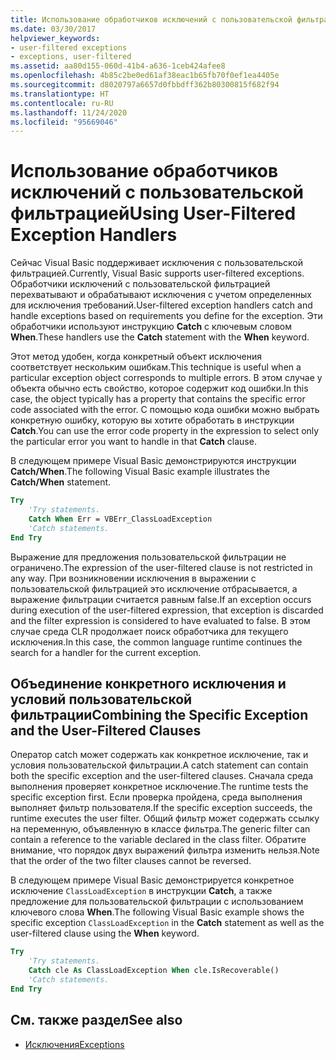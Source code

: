 ```yaml
---
title: Использование обработчиков исключений с пользовательской фильтрацией
ms.date: 03/30/2017
helpviewer_keywords:
- user-filtered exceptions
- exceptions, user-filtered
ms.assetid: aa80d155-060d-41b4-a636-1ceb424afee8
ms.openlocfilehash: 4b85c2be0ed61af38eac1b65fb70f0ef1ea4405e
ms.sourcegitcommit: d8020797a6657d0fbbdff362b80300815f682f94
ms.translationtype: HT
ms.contentlocale: ru-RU
ms.lasthandoff: 11/24/2020
ms.locfileid: "95669046"
---
```

# <a name="using-user-filtered-exception-handlers"></a><span data-ttu-id="b40b0-102">Использование обработчиков исключений с пользовательской фильтрацией</span><span class="sxs-lookup"><span data-stu-id="b40b0-102">Using User-Filtered Exception Handlers</span></span>

<span data-ttu-id="b40b0-103">Сейчас Visual Basic поддерживает исключения с пользовательской фильтрацией.</span><span class="sxs-lookup"><span data-stu-id="b40b0-103">Currently, Visual Basic supports user-filtered exceptions.</span></span> <span data-ttu-id="b40b0-104">Обработчики исключений с пользовательской фильтрацией перехватывают и обрабатывают исключения с учетом определенных для исключения требований.</span><span class="sxs-lookup"><span data-stu-id="b40b0-104">User-filtered exception handlers catch and handle exceptions based on requirements you define for the exception.</span></span> <span data-ttu-id="b40b0-105">Эти обработчики используют инструкцию **Catch** с ключевым словом **When**.</span><span class="sxs-lookup"><span data-stu-id="b40b0-105">These handlers use the **Catch** statement with the **When** keyword.</span></span>  
  
 <span data-ttu-id="b40b0-106">Этот метод удобен, когда конкретный объект исключения соответствует нескольким ошибкам.</span><span class="sxs-lookup"><span data-stu-id="b40b0-106">This technique is useful when a particular exception object corresponds to multiple errors.</span></span> <span data-ttu-id="b40b0-107">В этом случае у объекта обычно есть свойство, которое содержит код ошибки.</span><span class="sxs-lookup"><span data-stu-id="b40b0-107">In this case, the object typically has a property that contains the specific error code associated with the error.</span></span> <span data-ttu-id="b40b0-108">С помощью кода ошибки можно выбрать конкретную ошибку, которую вы хотите обработать в инструкции **Catch**.</span><span class="sxs-lookup"><span data-stu-id="b40b0-108">You can use the error code property in the expression to select only the particular error you want to handle in that **Catch** clause.</span></span>  
  
 <span data-ttu-id="b40b0-109">В следующем примере Visual Basic демонстрируются инструкции **Catch/When**.</span><span class="sxs-lookup"><span data-stu-id="b40b0-109">The following Visual Basic example illustrates the **Catch/When** statement.</span></span>  
  
```vb
Try  
    'Try statements.  
    Catch When Err = VBErr_ClassLoadException
    'Catch statements.
End Try  
```  
  
 <span data-ttu-id="b40b0-110">Выражение для предложения пользовательской фильтрации не ограничено.</span><span class="sxs-lookup"><span data-stu-id="b40b0-110">The expression of the user-filtered clause is not restricted in any way.</span></span> <span data-ttu-id="b40b0-111">При возникновении исключения в выражении с пользовательской фильтрацией это исключение отбрасывается, а выражение фильтрации считается равным false.</span><span class="sxs-lookup"><span data-stu-id="b40b0-111">If an exception occurs during execution of the user-filtered expression, that exception is discarded and the filter expression is considered to have evaluated to false.</span></span> <span data-ttu-id="b40b0-112">В этом случае среда CLR продолжает поиск обработчика для текущего исключения.</span><span class="sxs-lookup"><span data-stu-id="b40b0-112">In this case, the common language runtime continues the search for a handler for the current exception.</span></span>  
  
## <a name="combining-the-specific-exception-and-the-user-filtered-clauses"></a><span data-ttu-id="b40b0-113">Объединение конкретного исключения и условий пользовательской фильтрации</span><span class="sxs-lookup"><span data-stu-id="b40b0-113">Combining the Specific Exception and the User-Filtered Clauses</span></span>  

 <span data-ttu-id="b40b0-114">Оператор catch может содержать как конкретное исключение, так и условия пользовательской фильтрации.</span><span class="sxs-lookup"><span data-stu-id="b40b0-114">A catch statement can contain both the specific exception and the user-filtered clauses.</span></span> <span data-ttu-id="b40b0-115">Сначала среда выполнения проверяет конкретное исключение.</span><span class="sxs-lookup"><span data-stu-id="b40b0-115">The runtime tests the specific exception first.</span></span> <span data-ttu-id="b40b0-116">Если проверка пройдена, среда выполнения выполняет фильтр пользователя.</span><span class="sxs-lookup"><span data-stu-id="b40b0-116">If the specific exception succeeds, the runtime executes the user filter.</span></span> <span data-ttu-id="b40b0-117">Общий фильтр может содержать ссылку на переменную, объявленную в классе фильтра.</span><span class="sxs-lookup"><span data-stu-id="b40b0-117">The generic filter can contain a reference to the variable declared in the class filter.</span></span> <span data-ttu-id="b40b0-118">Обратите внимание, что порядок двух выражений фильтра изменить нельзя.</span><span class="sxs-lookup"><span data-stu-id="b40b0-118">Note that the order of the two filter clauses cannot be reversed.</span></span>  
  
 <span data-ttu-id="b40b0-119">В следующем примере Visual Basic демонстрируется конкретное исключение `ClassLoadException` в инструкции **Catch**, а также предложение для пользовательской фильтрации с использованием ключевого слова **When**.</span><span class="sxs-lookup"><span data-stu-id="b40b0-119">The following Visual Basic example shows the specific exception `ClassLoadException` in the **Catch** statement as well as the user-filtered clause using the **When** keyword.</span></span>  
  
```vb
Try  
    'Try statements.
    Catch cle As ClassLoadException When cle.IsRecoverable()  
    'Catch statements.
End Try  
```  

## <a name="see-also"></a><span data-ttu-id="b40b0-120">См. также раздел</span><span class="sxs-lookup"><span data-stu-id="b40b0-120">See also</span></span>

- [<span data-ttu-id="b40b0-121">Исключения</span><span class="sxs-lookup"><span data-stu-id="b40b0-121">Exceptions</span></span>](index.md)
